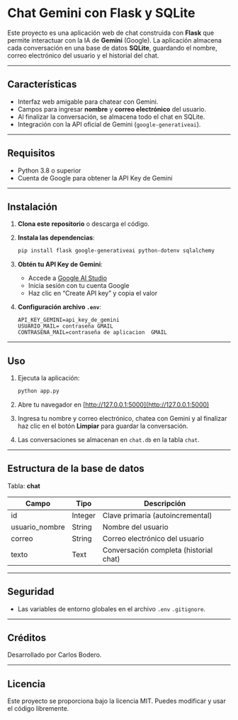 # Chat Gemini con Flask y SQLite

Este proyecto es una aplicación web de chat construida con **Flask** que permite interactuar con la IA de **Gemini** (Google). La aplicación almacena cada conversación en una base de datos **SQLite**, guardando el nombre, correo electrónico del usuario y el historial del chat.

---

## Características

- Interfaz web amigable para chatear con Gemini.
- Campos para ingresar **nombre** y **correo electrónico** del usuario.
- Al finalizar la conversación, se almacena todo el chat en SQLite.
- Integración con la API oficial de Gemini (`google-generativeai`).

---

## Requisitos

- Python 3.8 o superior
- Cuenta de Google para obtener la API Key de Gemini

---

## Instalación

1. **Clona este repositorio** o descarga el código.

2. **Instala las dependencias**:

    ```bash
    pip install flask google-generativeai python-dotenv sqlalchemy
    ```

3. **Obtén tu API Key de Gemini**:

    - Accede a [Google AI Studio](https://aistudio.google.com/app/apikey)
    - Inicia sesión con tu cuenta Google
    - Haz clic en “Create API key” y copia el valor

4. **Configuración  archivo `.env`**:

  
    ```
    API_KEY_GEMINI=api_key_de_gemini
    USUARIO_MAIL= contraseña GMAIL
    CONTRASENA_MAIL=contraseña de aplicacion  GMAIL
    ```

---

## Uso

1. Ejecuta la aplicación:

    ```bash
    python app.py
    ```

2. Abre tu navegador en [http://127.0.0.1:5000](http://127.0.0.1:5000)

3. Ingresa tu nombre y correo electrónico, chatea con Gemini y al finalizar haz clic en el botón **Limpiar** para guardar la conversación.

4. Las conversaciones se almacenan en `chat.db` en la tabla `chat`.

---

## Estructura de la base de datos

Tabla: **chat**

| Campo           | Tipo     | Descripción                           |
|-----------------|----------|---------------------------------------|
| id              | Integer  | Clave primaria (autoincremental)      |
| usuario_nombre  | String   | Nombre del usuario                    |
| correo          | String   | Correo electrónico del usuario        |
| texto           | Text     | Conversación completa (historial chat)|


---

## Seguridad


- Las variables de entorno globales  en el archivo  `.env`  `.gitignore`.

---

## Créditos

Desarrollado por Carlos Bodero.

---

## Licencia

Este proyecto se proporciona bajo la licencia MIT. Puedes modificar y usar el código libremente.
